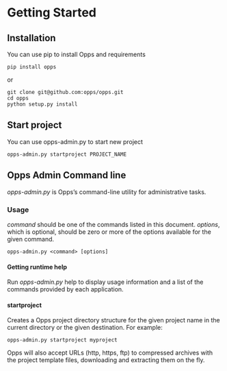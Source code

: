 # Getting Started

## Installation

You can use pip to install Opps and requirements

    pip install opps

or

    git clone git@github.com:opps/opps.git
    cd opps
    python setup.py install


## Start project

You can use opps-admin.py to start new project

    opps-admin.py startproject PROJECT_NAME


## Opps Admin Command line

*opps-admin.py* is Opps’s command-line utility for administrative tasks.


### Usage

*command* should be one of the commands listed in this document. *options*, which is optional, should be zero or more of the options available for the given command.

    opps-admin.py <command> [options]


#### Getting runtime help

Run *opps-admin.py* help to display usage information and a list of the commands provided by each application.


#### startproject <projectname>

Creates a Opps project directory structure for the given project name in the current directory or the given destination.
For example:

    opps-admin.py startproject myproject


Opps will also accept URLs (http, https, ftp) to compressed archives with the project template files, downloading and extracting them on the fly.
